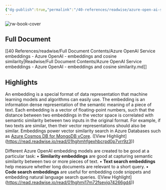 ```yaml
---
{"dg-publish":true,"permalink":"/40-references/readwise/azure-open-ai-service-embeddings-azure-open-ai-embeddings-and-cosine-similarity/","tags":["rw/articles"]}
---
```


![rw-book-cover](https://learn.microsoft.com/en-us/media/open-graph-image.png)

## Full Document
[[40 References/readwise/Full Document Contents/Azure OpenAI Service embeddings - Azure OpenAI - embeddings and cosine similarity\|Readwise/Full Document Contents/Azure OpenAI Service embeddings - Azure OpenAI - embeddings and cosine similarity.md]]

## Highlights
An embedding is a special format of data representation that machine learning models and algorithms can easily use. The embedding is an information dense representation of the semantic meaning of a piece of text. Each embedding is a vector of floating-point numbers, such that the distance between two embeddings in the vector space is correlated with semantic similarity between two inputs in the original format. For example, if two texts are similar, then their vector representations should also be similar. Embeddings power vector similarity search in Azure Databases such as [Azure Cosmos DB for MongoDB vCore](https://learn.microsoft.com/en-us/azure/cosmos-db/mongodb/vcore/vector-search). ([View Highlight] (https://read.readwise.io/read/01hghmhfgexhbcrpd0p7vrr9z3))


Different Azure OpenAI embedding models are created to be good at a particular task:
• **Similarity embeddings** are good at capturing semantic similarity between two or more pieces of text.
• **Text search embeddings** help measure whether long documents are relevant to a short query.
• **Code search embeddings** are useful for embedding code snippets and embedding natural language search queries. ([View Highlight] (https://read.readwise.io/read/01hghmj17m72fsevjq74266gd4))


